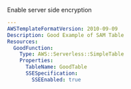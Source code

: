
Enable server side encryption

```yaml
---
AWSTemplateFormatVersion: 2010-09-09
Description: Good Example of SAM Table
Resources:
  GoodFunction:
    Type: AWS::Serverless::SimpleTable
    Properties:
      TableName: GoodTable
      SSESpecification:
        SSEEnabled: true
```
